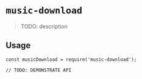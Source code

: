 # `music-download`

> TODO: description

## Usage

```
const musicDownload = require('music-download');

// TODO: DEMONSTRATE API
```
